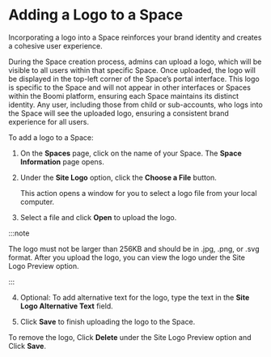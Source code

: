 # Adding a Logo to a Space

<head>
  <meta name="guidename" content="Spaces"/>
  <meta name="context" content="GUID-a388ab65-6922-4e25-a6c3-3c7ce43faa47"/>
</head>

Incorporating a logo into a Space reinforces your brand identity and creates a cohesive user experience. 

During the Space creation process, admins can upload a logo, which will be visible to all users within that specific Space. Once uploaded, the logo will be displayed in the top-left corner of the Space’s portal interface. This logo is specific to the Space and will not appear in other interfaces or Spaces within the Boomi platform, ensuring each Space maintains its distinct identity. Any user, including those from child or sub-accounts, who logs into the Space will see the uploaded logo, ensuring a consistent brand experience for all users.

To add a logo to a Space:

1. On the **Spaces** page, click on the name of your Space. The **Space Information** page opens.

2. Under the **Site Logo** option, click the **Choose a File** button.

    This action opens a window for you to select a logo file from your local computer.

3. Select a file and click **Open** to upload the logo.

:::note

The logo must not be larger than 256KB and should be in .jpg, .png, or .svg format. After you upload the logo, you can view the logo under the Site Logo Preview option.

:::

4. Optional: To add alternative text for the logo, type the text in the **Site Logo Alternative Text** field.

5. Click **Save** to finish uploading the logo to the Space.

To remove the logo, Click **Delete** under the Site Logo Preview option and Click **Save**.